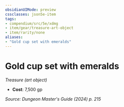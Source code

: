 ```yaml
---
obsidianUIMode: preview
cssclasses: json5e-item
tags:
- compendium/src/5e/xdmg
- item/gear/treasure-art-object
- item/rarity/none
aliases: 
- "Gold cup set with emeralds"
---
```

# Gold cup set with emeralds
*Treasure (art object)*  


- **Cost**: 7,500 gp

*Source: Dungeon Master's Guide (2024) p. 215*